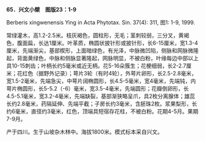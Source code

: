 **65．兴文小檗　图版23：1-9**

Berberis xingwenensis Ying in Acta Phytotax. Sin. 37(4): 311, 图1: 1-9, 1999.

常绿灌木，高1.2-2.5米。枝灰褐色，圆柱形，无毛；茎刺较弱，三分叉，黄褐色，腹面扁，长达1厘米。叶革质，椭圆状披针形或披针形，长6-15厘米，宽1.3-4厘米，先端渐尖，基部楔形，上面暗绿色，有光泽，中脉微凹陷，侧脉和网脉微隆起，背面黄绿色，中脉和侧脉显著隆起，网脉明显，不被白粉，叶缘每边中部以上具10-15刺齿；叶柄长约5毫米或近无柄。花5-16朵簇生；花梗细弱，长2-2.7厘米；花红色（据野外记录）；萼片3轮（有时4轮），外萼片卵形，长2.5-2.8毫米，宽1.5-2毫米，先端急尖，中萼片阔椭圆形，长4.5-5毫米，宽4毫米，先端钝，内萼片椭圆形，长5-5.2（-6）毫米，宽3.5-4毫米，先端圆形；花瓣倒卵形，长4.5-5.1毫米，宽3.2-4毫米，先端缺裂，基部渐狭略呈爪，具2枚分离腺体；雄蕊长约2.8毫米，药隔延伸、先端平截；子房长约3毫米，含胚珠2枚。浆果梨形，长约6毫米，直径约3毫米，红色，顶端具短宿存花柱，不被白粉。花期4-5月。果期7-9月。

产于四川。生于山坡杂木林中。海拔1800米。模式标本采自兴文。
